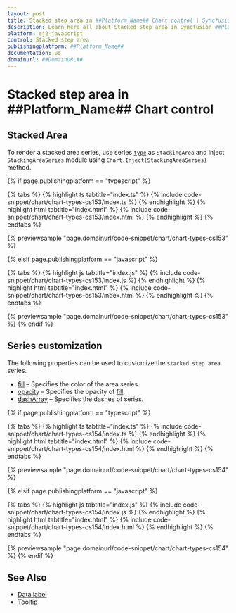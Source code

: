 ```yaml
---
layout: post
title: Stacked step area in ##Platform_Name## Chart control | Syncfusion
description: Learn here all about Stacked step area in Syncfusion ##Platform_Name## Chart control of Syncfusion Essential JS 2 and more.
platform: ej2-javascript
control: Stacked step area 
publishingplatform: ##Platform_Name##
documentation: ug
domainurl: ##DomainURL##
---
```

# Stacked step area in ##Platform_Name## Chart control

## Stacked Area

To render a stacked area series, use series [`type`](../api/chart/seriesModel/#type-string) as `StackingArea` and inject `StackingAreaSeries` module using `Chart.Inject(StackingAreaSeries)` method.

{% if page.publishingplatform == "typescript" %}

 {% tabs %}
{% highlight ts tabtitle="index.ts" %}
{% include code-snippet/chart/chart-types-cs153/index.ts %}
{% endhighlight %}
{% highlight html tabtitle="index.html" %}
{% include code-snippet/chart/chart-types-cs153/index.html %}
{% endhighlight %}
{% endtabs %}
        
{% previewsample "page.domainurl/code-snippet/chart/chart-types-cs153" %}

{% elsif page.publishingplatform == "javascript" %}

{% tabs %}
{% highlight js tabtitle="index.js" %}
{% include code-snippet/chart/chart-types-cs153/index.js %}
{% endhighlight %}
{% highlight html tabtitle="index.html" %}
{% include code-snippet/chart/chart-types-cs153/index.html %}
{% endhighlight %}
{% endtabs %}

{% previewsample "page.domainurl/code-snippet/chart/chart-types-cs153" %}
{% endif %}

## Series customization

The following properties can be used to customize the `stacked step area` series.

* [fill](../api/chart/seriesModel/#fill) – Specifies the color of the area series.
* [opacity](../api/chart/seriesModel/#opacity) – Specifies the opacity of [fill](../api/chart/seriesModel/#fill).
* [dashArray](../api/chart/seriesModel/#dasharray) – Specifies the dashes of series.

{% if page.publishingplatform == "typescript" %}

 {% tabs %}
{% highlight ts tabtitle="index.ts" %}
{% include code-snippet/chart/chart-types-cs154/index.ts %}
{% endhighlight %}
{% highlight html tabtitle="index.html" %}
{% include code-snippet/chart/chart-types-cs154/index.html %}
{% endhighlight %}
{% endtabs %}
        
{% previewsample "page.domainurl/code-snippet/chart/chart-types-cs154" %}

{% elsif page.publishingplatform == "javascript" %}

{% tabs %}
{% highlight js tabtitle="index.js" %}
{% include code-snippet/chart/chart-types-cs154/index.js %}
{% endhighlight %}
{% highlight html tabtitle="index.html" %}
{% include code-snippet/chart/chart-types-cs154/index.html %}
{% endhighlight %}
{% endtabs %}

{% previewsample "page.domainurl/code-snippet/chart/chart-types-cs154" %}
{% endif %}

## See Also

* [Data label](./data-labels/)
* [Tooltip](./tool-tip/)
